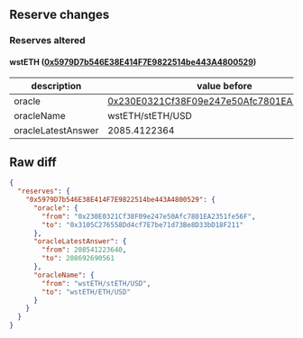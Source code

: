 ## Reserve changes

### Reserves altered

#### wstETH ([0x5979D7b546E38E414F7E9822514be443A4800529](https://https://arbiscan.io/address/0x5979D7b546E38E414F7E9822514be443A4800529))

| description | value before | value after |
| --- | --- | --- |
| oracle | [0x230E0321Cf38F09e247e50Afc7801EA2351fe56F](https://https://arbiscan.io/address/0x230E0321Cf38F09e247e50Afc7801EA2351fe56F) | [0x3105C276558Dd4cf7E7be71d73Be8D33bD18F211](https://https://arbiscan.io/address/0x3105C276558Dd4cf7E7be71d73Be8D33bD18F211) |
| oracleName | wstETH/stETH/USD | wstETH/ETH/USD |
| oracleLatestAnswer | 2085.4122364 | 2086.92690561 |


## Raw diff

```json
{
  "reserves": {
    "0x5979D7b546E38E414F7E9822514be443A4800529": {
      "oracle": {
        "from": "0x230E0321Cf38F09e247e50Afc7801EA2351fe56F",
        "to": "0x3105C276558Dd4cf7E7be71d73Be8D33bD18F211"
      },
      "oracleLatestAnswer": {
        "from": 208541223640,
        "to": 208692690561
      },
      "oracleName": {
        "from": "wstETH/stETH/USD",
        "to": "wstETH/ETH/USD"
      }
    }
  }
}
```